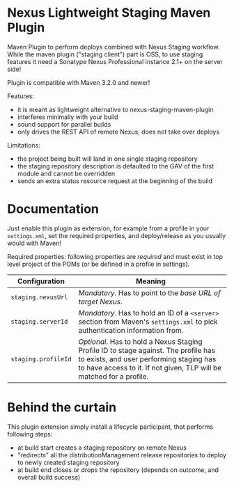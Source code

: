 <!--

    Sonatype Nexus (TM) Open Source Version
    Copyright (c) 2007-2013 Sonatype, Inc.
    All rights reserved. Includes the third-party code listed at http://links.sonatype.com/products/nexus/oss/attributions.

    This program and the accompanying materials are made available under the terms of the Eclipse Public License Version 1.0,
    which accompanies this distribution and is available at http://www.eclipse.org/legal/epl-v10.html.

    Sonatype Nexus (TM) Professional Version is available from Sonatype, Inc. "Sonatype" and "Sonatype Nexus" are trademarks
    of Sonatype, Inc. Apache Maven is a trademark of the Apache Software Foundation. M2eclipse is a trademark of the
    Eclipse Foundation. All other trademarks are the property of their respective owners.

-->
# Nexus Lightweight Staging Maven Plugin

Maven Plugin to perform deploys combined with Nexus Staging workflow. While the maven plugin ("staging client") part is OSS, to use staging features it need a Sonatype Nexus Professional instance 2.1+ on the server side!

Plugin is compatible with Maven 3.2.0 and newer!

Features:
 * it is meant as lightweight alternative to nexus-staging-maven-plugin
 * interferes minimally with your build
 * sound support for parallel builds
 * only drives the REST API of remote Nexus, does not take over deploys

Limitations:
 * the project being built will land in one single staging repository
 * the staging repository description is defaulted to the GAV of the first module and cannot be overridden
 * sends an extra status resource request at the beginning of the build
 

# Documentation

Just enable this plugin as extension, for example from a profile in your `settings.xml`, set the required properties, and deploy/release as you usually would with Maven!

Required properties: following properties are *required* and must exist in top level project of the POMs (or be defined in a profile in settings).

| Configuration | Meaning |
|---------------|---------|
| `staging.nexusUrl` | *Mandatory*. Has to point to the *base URL of target Nexus*. |
| `staging.serverId` | *Mandatory*. Has to hold an ID of a `<server>` section from Maven's `settings.xml` to pick authentication information from. |
| `staging.profileId` | *Optional*. Has to hold a Nexus Staging Profile ID to stage against. The profile has to exists, and user performing staging has to have access to it. If not given, TLP will be matched for a profile. |

# Behind the curtain

This plugin extension simply install a lifecycle participant, that performs following steps:
 * at build start creates a staging repository on remote Nexus
 * "redirects" all the distributionManagement release repositories to deploy to newly created staging repository
 * at build end closes or drops the repository (depends on outcome, and overall build success)
 
 
 
